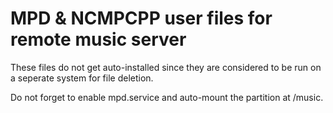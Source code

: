 # MPD & NCMPCPP user files for remote music server

These files do not get auto-installed since they are considered to be run on a seperate system for file deletion.

Do not forget to enable mpd.service and auto-mount the partition at /music.
